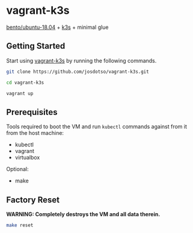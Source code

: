 # vagrant-k3s
[bento/ubuntu-18.04](https://app.vagrantup.com/bento/boxes/ubuntu-18.04) + [k3s](https://github.com/rancher/k3s) + minimal glue

## Getting Started

Start using [vagrant-k3s](https://github.com/josdotso/vagrant-k3s) by running the following commands.

```bash
git clone https://github.com/josdotso/vagrant-k3s.git

cd vagrant-k3s

vagrant up
```

## Prerequisites

Tools required to boot the VM and run `kubectl` commands against
from it from the host machine:

- kubectl
- vagrant
- virtualbox

Optional:

- make

## Factory Reset

**WARNING: Completely destroys the VM and all data therein.**

```bash
make reset
```

